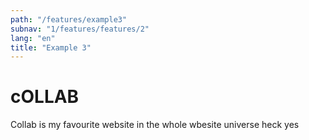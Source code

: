 ```yaml
---
path: "/features/example3"
subnav: "1/features/features/2"
lang: "en"
title: "Example 3"
---
```


# cOLLAB

Collab is my favourite website in the whole wbesite universe heck yes
